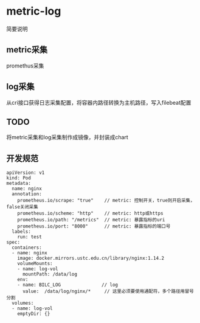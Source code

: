 # metric-log
简要说明



## metric采集

promethus采集

## log采集

从cri接口获得日志采集配置，将容器内路径转换为主机路径，写入filebeat配置 

## TODO 

将metric采集和log采集制作成镜像，并封装成chart  

## 开发规范


```
apiVersion: v1
kind: Pod
metadata:
  name: nginx
  annotation:
    prometheus.io/scrape: "true"    // metric: 控制开关，true则开启采集，false关闭采集
    prometheus.io/scheme: "http"    // metric: http或https
    prometheus.io/path: "/metrics"  // metric: 暴露指标的uri
    prometheus.io/port: "8000"      // metric: 暴露指标的端口号
  labels:
    run: test
spec:
  containers:
  - name: nginx
    image: docker.mirrors.ustc.edu.cn/library/nginx:1.14.2
    volumeMounts:
    - name: log-vol
      mountPath: /data/log
    env:
    - name: BILC_LOG               // log
      value:  /data/log/nginx/*     // 这里必须要使用通配符，多个路径用冒号分割
  volumes:
  - name: log-vol
    emptyDir: {}
```

